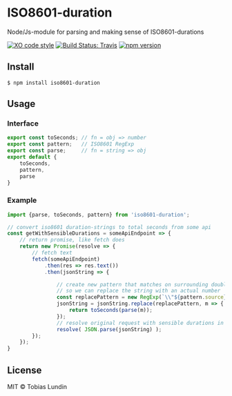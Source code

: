 # ISO8601-duration
Node/Js-module for parsing and making sense of ISO8601-durations

[![XO code style](https://img.shields.io/badge/code_style-XO-5ed9c7.svg)][1]
[![Build Status: Travis](https://img.shields.io/travis/tolu/ISO8601-duration/master.svg)][2]
[![npm version](https://img.shields.io/npm/v/iso8601-duration.svg)][3]



## Install

```
$ npm install iso8601-duration
```

## Usage

### Interface

```js
export const toSeconds; // fn = obj => number
export const pattern;   // ISO8601 RegExp
export const parse;     // fn = string => obj
export default {
	toSeconds,
	pattern,
	parse
}
```

### Example
```js
import {parse, toSeconds, pattern} from 'iso8601-duration';

// convert iso8601 duration-strings to total seconds from some api
const getWithSensibleDurations = someApiEndpoint => {
	// return promise, like fetch does
	return new Promise(resolve => {
		// fetch text
		fetch(someApiEndpoint)
			.then(res => res.text())
			.then(jsonString => {

				// create new pattern that matches on surrounding double-quotes
				// so we can replace the string with an actual number
				const replacePattern = new RegExp(`\\"${pattern.source}\\"`, 'g');
				jsonString = jsonString.replace(replacePattern, m => {
					return toSeconds(parse(m));
				});
				// resolve original request with sensible durations in object
				resolve( JSON.parse(jsonString) );
		});
	});
}

```

## License

MIT © Tobias Lundin

[1]: https://github.com/sindresorhus/xo "xo on github"
[2]: https://travis-ci.org/tolu/ISO8601-duration "travis build status"
[3]: https://www.npmjs.com/package/iso8601-duration "npm package"
